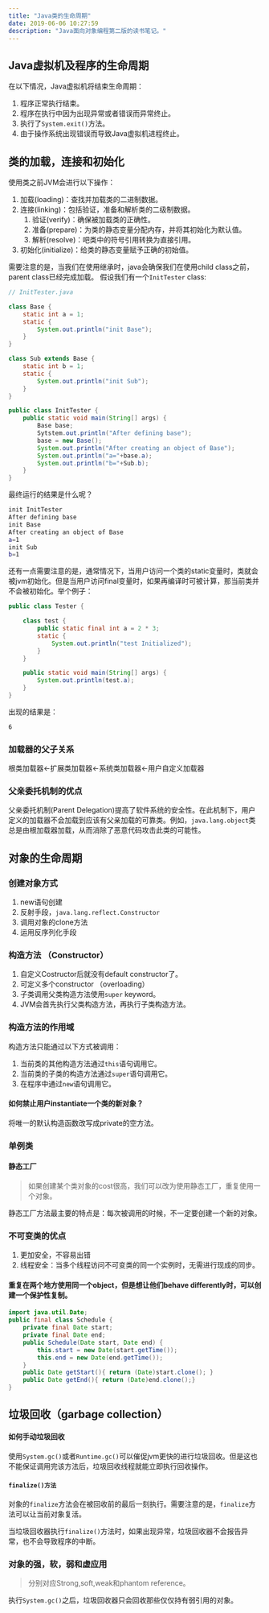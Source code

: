 ```yaml
---
title: "Java类的生命周期"
date: 2019-06-06 10:27:59
description: "Java面向对象编程第二版的读书笔记。"
---
```


## Java虚拟机及程序的生命周期

在以下情况，Java虚拟机将结束生命周期：
1. 程序正常执行结束。
2. 程序在执行中因为出现异常或者错误而异常终止。
3. 执行了`System.exit()`方法。
4. 由于操作系统出现错误而导致Java虚拟机进程终止。

## 类的加载，连接和初始化

使用类之前JVM会进行以下操作：
1. 加载(loading)：查找并加载类的二进制数据。
2. 连接(linking)：包括验证，准备和解析类的二级制数据。
    1. 验证(verify)：确保被加载类的正确性。
    2. 准备(prepare)：为类的静态变量分配内存，并将其初始化为默认值。
    3. 解析(resolve)：吧类中的符号引用转换为直接引用。
3. 初始化(initialize)：给类的静态变量赋予正确的初始值。

需要注意的是，当我们在使用继承时，java会确保我们在使用child class之前，parent class已经完成加载。
假设我们有一个`InitTester` class:
```java
// InitTester.java

class Base {
    static int a = 1;
    static {
        System.out.println("init Base");
    }
}

class Sub extends Base {
    static int b = 1;
    static {
        System.out.println("init Sub");
    }
}

public class InitTester {
    public static void main(String[] args) {
        Base base;
        Sytstem.out.println("After defining base");
        base = new Base();
        System.out.println("After creating an object of Base");
        System.out.println("a="+base.a);
        System.out.println("b="+Sub.b);
    }
}
```

最终运行的结果是什么呢？

```sh
init InitTester
After defining base
init Base
After creating an object of Base
a=1
init Sub
b=1
```

还有一点需要注意的是，通常情况下，当用户访问一个类的static变量时，类就会被jvm初始化。但是当用户访问final变量时，如果再编译时可被计算，那当前类并不会被初始化。举个例子：

```java
public class Tester {

    class test {
        public static final int a = 2 * 3;
        static {
            System.out.println("test Initialized");
        }
    }

    public static void main(String[] args) {
        System.out.println(test.a);
    }
}
```
出现的结果是：
```sh
6
```

### 加载器的父子关系

根类加载器<-扩展类加载器<-系统类加载器<-用户自定义加载器

### 父亲委托机制的优点

父亲委托机制(Parent Delegation)提高了软件系统的安全性。在此机制下，用户定义的加载器不会加载到应该有父亲加载的可靠类。例如，`java.lang.object`类总是由根加载器加载，从而消除了恶意代码攻击此类的可能性。

## 对象的生命周期

### 创建对象方式
1. new语句创建
2. 反射手段，`java.lang.reflect.Constructor`
3. 调用对象的clone方法
4. 运用反序列化手段

### 构造方法 （Constructor）

1. 自定义Costructor后就没有default constructor了。
2. 可定义多个constructor （overloading）
3. 子类调用父类构造方法使用`super` keyword。
4. JVM会首先执行父类构造方法，再执行子类构造方法。


### 构造方法的作用域

构造方法只能通过以下方式被调用：
1. 当前类的其他构造方法通过`this`语句调用它。
2. 当前类的子类的构造方法通过`super`语句调用它。
3. 在程序中通过`new`语句调用它。

#### 如何禁止用户instantiate一个类的新对象？
将唯一的默认构造函数改写成private的空方法。

### 单例类

#### 静态工厂
> 如果创建某个类对象的cost很高，我们可以改为使用静态工厂，重复使用一个对象。

静态工厂方法最主要的特点是：每次被调用的时候，不一定要创建一个新的对象。

### 不可变类的优点

1. 更加安全，不容易出错
2. 线程安全：当多个线程访问不可变类的同一个实例时，无需进行现成的同步。

#### 重复在两个地方使用同一个object，但是想让他们behave differently时，可以创建一个保护性复制。

```java
import java.util.Date;
public final class Schedule {
    private final Date start;
    private final Date end;
    public Schedule(Date start, Date end) {
        this.start = new Date(start.getTime());
        this.end = new Date(end.getTime());
    }
    public Date getStart(){ return (Date)start.clone(); }
    public Date getEnd(){ return (Date)end.clone();}
}
```


## 垃圾回收（garbage collection）

#### 如何手动垃圾回收
使用`System.gc()`或者`Runtime.gc()`可以催促jvm更快的进行垃圾回收。但是这也不能保证调用完该方法后，垃圾回收线程就能立即执行回收操作。

#### `finalize()方法`

对象的`finalize`方法会在被回收前的最后一刻执行。需要注意的是，`finalize`方法可以让当前对象复活。

当垃圾回收器执行`finalize()`方法时，如果出现异常，垃圾回收器不会报告异常，也不会导致程序的中断。


### 对象的强，软，弱和虚应用

> 分别对应Strong,soft,weak和phantom reference。

执行`System.gc()`之后，垃圾回收器只会回收那些仅仅持有弱引用的对象。


